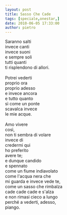 ```yaml
---
layout: post
title: Sasso Che Cade
tags: [speciale,onestar,]
date: 2010-06-05 17:33:00
author: pietro
---
```

Saranno salti<br/>invece canti<br/>invece suoni<br/>e sempre soli<br/>tutti quanti<br/>ti risplendono di allori.<br/><br/>Potrei vederti<br/>proprio ora<br/>proprio adesso<br/>e invece ancora<br/>e tutto quanto<br/>sì come un ponte<br/>scavalca invece<br/>le mie acque.<br/><br/>Amo vivere<br/>così,<br/>non ti sembra di volare<br/>invece di<br/>credermi qui<br/>ho preferito<br/>avere te;<br/>e dunque candido<br/>e spennato<br/>come un fiume indiavolato<br/>come l'acqua nera che<br/>mi guarda e invece vede te,<br/>come un sasso che rimbalza<br/>cade cade cade e s'alza<br/>e non rimasi cieco a lungo<br/>perché a vederti, adesso,<br/>piango.

